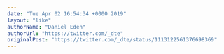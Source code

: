 ```yaml
---
date: "Tue Apr 02 16:54:34 +0000 2019"
layout: "like"
authorName: "Daniel Eden"
authorUrl: "https://twitter.com/_dte"
originalPost: "https://twitter.com/_dte/status/1113122561376698369"
---
```


